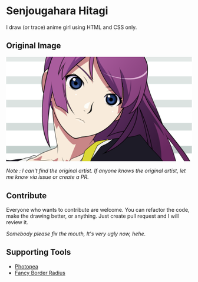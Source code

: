 # Senjougahara Hitagi

I draw (or trace) anime girl using HTML and CSS only.

## Original Image

![Hitagi](hitagi.png)

_Note : I can't find the original artist. If anyone knows the original artist, let me know via issue or create a PR._

## Contribute

Everyone who wants to contribute are welcome. You can refactor the code, make the drawing better, or anything. Just create pull request and I will review it.

_Somebody please fix the mouth, It's very ugly now, hehe._

## Supporting Tools

- [Photopea](https://www.photopea.com/)
- [Fancy Border Radius](https://9elements.github.io/fancy-border-radius/full-control.html)
